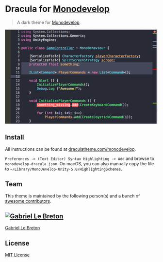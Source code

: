 # Dracula for [Monodevelop](http://Monodevelop.com)

> A dark theme for [Monodevelop](http://monodevelop.com).

![Screenshot](monodevelop-dracula-screenshot.png)

## Install

All instructions can be found at [draculatheme.com/monodevelop](https://draculatheme.com/monodevelop).

`Preferences -> (Text Editor) Syntax Highlighting -> Add` and browse to `monodevelop-dracula.json`. On macOS, you can also manually copy the file to `~/Library/MonoDevelop-Unity-5.0/HighlightingSchemes`.

## Team

This theme is maintained by the following person(s) and a bunch of [awesome contributors](https://github.com/dracula/template/graphs/contributors).

[![Gabriel Le Breton](https://avatars0.githubusercontent.com/u/1264761?v=3&s=70)](https://github.com/gableroux) 
---
[Gabriel Le Breton](https://github.com/gableroux)

## License

[MIT License](./LICENSE)
